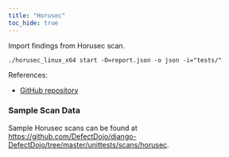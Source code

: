 ```yaml
---
title: "Horusec"
toc_hide: true
---
```

Import findings from Horusec scan.

```shell
./horusec_linux_x64 start -O=report.json -o json -i="tests/"
```

References:
 * [GitHub repository](https://github.com/ZupIT/horusec)
 
### Sample Scan Data
Sample Horusec scans can be found at https://github.com/DefectDojo/django-DefectDojo/tree/master/unittests/scans/horusec.